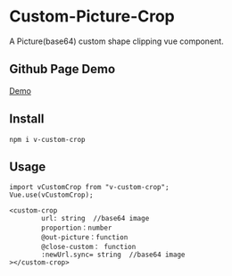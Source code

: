 # Custom-Picture-Crop
A Picture(base64) custom shape clipping vue component.
           

## Github Page Demo 
[Demo](https://sunzeroq.github.io/CustomPicture/dist/index.html)

## Install
```
npm i v-custom-crop
```
## Usage
```
import vCustomCrop from "v-custom-crop";
Vue.use(vCustomCrop);
```

```
<custom-crop
        url: string  //base64 image
        proportion：number  
        @out-picture：function
        @close-custom： function
        :newUrl.sync= string  //base64 image
></custom-crop>
```
